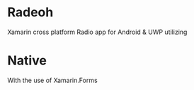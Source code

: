 # Radeoh
Xamarin cross platform Radio app for Android &amp; UWP utilizing 
# Native
With the use of Xamarin.Forms
